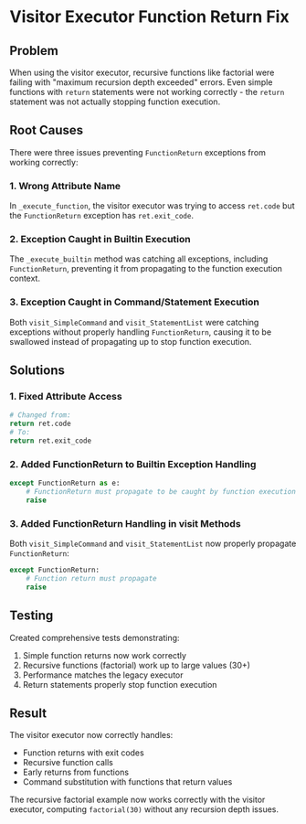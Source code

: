 # Visitor Executor Function Return Fix

## Problem
When using the visitor executor, recursive functions like factorial were failing with "maximum recursion depth exceeded" errors. Even simple functions with `return` statements were not working correctly - the `return` statement was not actually stopping function execution.

## Root Causes
There were three issues preventing `FunctionReturn` exceptions from working correctly:

### 1. Wrong Attribute Name
In `_execute_function`, the visitor executor was trying to access `ret.code` but the `FunctionReturn` exception has `ret.exit_code`.

### 2. Exception Caught in Builtin Execution
The `_execute_builtin` method was catching all exceptions, including `FunctionReturn`, preventing it from propagating to the function execution context.

### 3. Exception Caught in Command/Statement Execution
Both `visit_SimpleCommand` and `visit_StatementList` were catching exceptions without properly handling `FunctionReturn`, causing it to be swallowed instead of propagating up to stop function execution.

## Solutions

### 1. Fixed Attribute Access
```python
# Changed from:
return ret.code
# To:
return ret.exit_code
```

### 2. Added FunctionReturn to Builtin Exception Handling
```python
except FunctionReturn as e:
    # FunctionReturn must propagate to be caught by function execution
    raise
```

### 3. Added FunctionReturn Handling in visit Methods
Both `visit_SimpleCommand` and `visit_StatementList` now properly propagate `FunctionReturn`:
```python
except FunctionReturn:
    # Function return must propagate
    raise
```

## Testing
Created comprehensive tests demonstrating:
1. Simple function returns now work correctly
2. Recursive functions (factorial) work up to large values (30+)
3. Performance matches the legacy executor
4. Return statements properly stop function execution

## Result
The visitor executor now correctly handles:
- Function returns with exit codes
- Recursive function calls
- Early returns from functions
- Command substitution with functions that return values

The recursive factorial example now works correctly with the visitor executor, computing `factorial(30)` without any recursion depth issues.